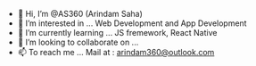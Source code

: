- 👋 Hi, I’m @AS360 (Arindam Saha)
- 👀 I’m interested in ... Web Development and App Development
- 🌱 I’m currently learning ... JS fremework, React Native
- 💞️ I’m looking to collaborate on ...
- 📫 To reach me ... Mail at : arindam360@outlook.com
